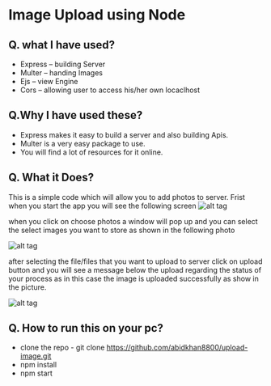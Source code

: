 # Image Upload using Node

 ## Q. what I have used?
* Express – building Server
* Multer – handing Images
* Ejs – view Engine
* Cors – allowing user to access his/her own locaclhost
 
 ## Q.Why I have used these?
 * Express makes it easy to build a server and also building Apis.
 * Multer is a very easy package  to use.
 * You will find a lot of resources for it online.
    
 ## Q. What it Does?
 This is a simple code which will allow you to add photos to server. Frist when you start the app you will see the following   screen
![alt tag](https://raw.githubusercontent.com/abidkhan8800/upload-image/master/uploads/img1.png) 

when you click on choose photos a window will pop up and you can select the select images you want to store as shown in the following photo

![alt tag](https://raw.githubusercontent.com/abidkhan8800/upload-image/master/uploads/img2.png)

after selecting the file/files that you want to upload to server click on upload button and you will see a message below the upload regarding the status of your process as in this case the image is uploaded successfully as show in the picture.

![alt tag](https://raw.githubusercontent.com/abidkhan8800/upload-image/master/uploads/img3.png)

## Q. How to run this on your pc?
* clone the repo - git clone https://github.com/abidkhan8800/upload-image.git
* npm install
* npm start 

  
